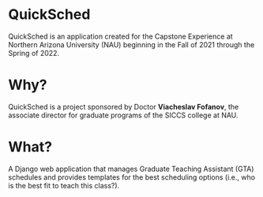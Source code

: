 # QuickSched
QuickSched is an application created for the Capstone Experience at Northern Arizona University (NAU) beginning in the Fall of 2021 through the Spring of 2022.

# Why?
QuickSched is a project sponsored by Doctor **Viacheslav Fofanov**, the associate director for graduate programs of the SICCS college at NAU.

# What?
A Django web application that manages Graduate Teaching Assistant (GTA) schedules and provides templates for the best scheduling options (i.e., who is the best fit to teach this class?).
